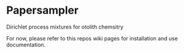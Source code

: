 Papersampler
============

Dirichlet process mixtures for otolith chemsitry


For now, please refer to this repos wiki pages for installation and use documentation.
